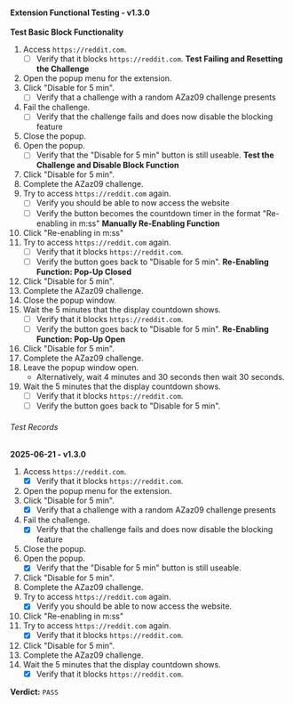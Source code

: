 #### **Extension Functional Testing - v1.3.0**
**Test Basic Block Functionality**
1. Access `https://reddit.com`.
	- [ ] Verify that it blocks `https://reddit.com`.
**Test Failing and Resetting the Challenge**
2. Open the popup menu for the extension.
3. Click "Disable for 5 min".
	- [ ] Verify that a challenge with a random AZaz09 challenge presents
4. Fail the challenge.
	- [ ] Verify that the challenge fails and does now disable the blocking feature
5. Close the popup.
6. Open the popup.
	- [ ] Verify that the "Disable for 5 min" button is still useable.
**Test the Challenge and Disable Block Function**
7. Click "Disable for 5 min".
8. Complete the AZaz09 challenge.
9. Try to access `https://reddit.com` again.
	- [ ] Verify you should be able to now access the website
	- [ ] Verify the button becomes the countdown timer in the format "Re-enabling in m:ss"
**Manually Re-Enabling Function**
10. Click "Re-enabling in m:ss"
11. Try to access `https://reddit.com` again.
	- [ ] Verify that it blocks `https://reddit.com`.
	- [ ] Verify the button goes back to "Disable for 5 min".
**Re-Enabling Function: Pop-Up Closed**
12. Click "Disable for 5 min".
13. Complete the AZaz09 challenge.
14. Close the popup window.
15. Wait the 5 minutes that the display countdown shows.
	- [ ] Verify that it blocks `https://reddit.com`.
	- [ ] Verify the button goes back to "Disable for 5 min".
**Re-Enabling Function: Pop-Up Open**
16. Click "Disable for 5 min".
17. Complete the AZaz09 challenge.
18. Leave the popup window open.
	- Alternatively, wait 4 minutes and 30 seconds then wait 30 seconds.
19. Wait the 5 minutes that the display countdown shows.
	- [ ] Verify that it blocks `https://reddit.com`.
	- [ ] Verify the button goes back to "Disable for 5 min".

###### Test Records
**2025-06-21 - v1.3.0**
1. Access `https://reddit.com`.
	- [x] Verify that it blocks `https://reddit.com`.
2. Open the popup menu for the extension.
3. Click "Disable for 5 min".
	- [x] Verify that a challenge with a random AZaz09 challenge presents
4. Fail the challenge.
	- [x] Verify that the challenge fails and does now disable the blocking feature
5. Close the popup.
6. Open the popup.
	- [x] Verify that the "Disable for 5 min" button is still useable.
7. Click "Disable for 5 min".
8. Complete the AZaz09 challenge.
9. Try to access `https://reddit.com` again.
	- [x] Verify you should be able to now access the website.
10. Click "Re-enabling in m:ss"
11. Try to access `https://reddit.com` again.
	- [x] Verify that it blocks `https://reddit.com`.
12. Click "Disable for 5 min".
13. Complete the AZaz09 challenge.
14. Wait the 5 minutes that the display countdown shows.
	- [x] Verify that it blocks `https://reddit.com`.

**Verdict:** `PASS`

